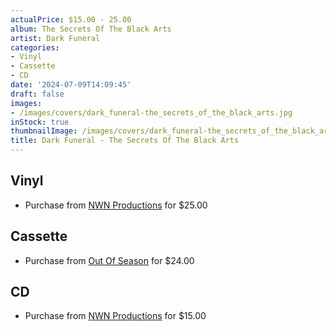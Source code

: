 ```yaml
---
actualPrice: $15.00 - 25.00
album: The Secrets Of The Black Arts
artist: Dark Funeral
categories:
- Vinyl
- Cassette
- CD
date: '2024-07-09T14:09:45'
draft: false
images:
- /images/covers/dark_funeral-the_secrets_of_the_black_arts.jpg
inStock: true
thumbnailImage: /images/covers/dark_funeral-the_secrets_of_the_black_arts-thumb.jpg
title: Dark Funeral - The Secrets Of The Black Arts
---
```


## Vinyl
* Purchase from [NWN Productions](http://shop.nwnprod.com/index.php?route=product/product&path=75&product_id=43890&sort=pd.name&order=ASC) for $25.00
## Cassette
* Purchase from [Out Of Season](https://www.outofseasonlabel.com/products/dark-funeral-the-secrets-of-the-black-arts-double-cassette-tape) for $24.00
## CD
* Purchase from [NWN Productions](http://shop.nwnprod.com/index.php?route=product/product&path=93&product_id=43889&sort=pd.name&order=ASC) for $15.00
